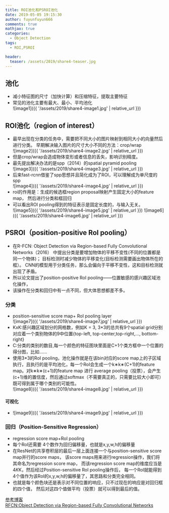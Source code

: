 ```yaml
---
title: ROI池化和PSROI池化
date: 2019-05-05 19:15:30
author: fuyunfuyun666
comments: true
mathjax: true
categories:
  - Object Detection
tags:
  - ROI,PSROI

header:
  teaser: /assets/2019/share4-teaser.jpg
---
```


## 池化

* 减小特征图的尺寸（加快计算）和压缩特征，提取主要特征
* 常见的池化主要有最大、最小、平均池化  
![image1]({{ '/assets/2019/share4-image1.jpg' | relative_url }})

## ROI池化（region of interest）

* 最早出现在分类的任务中，需要把不同大小的图片映射到相同大小的向量然后进行分类。
早期解决输入图片的尺寸大小不同的方法：crop/wrap  
![image2]({{ '/assets/2019/share4-image2.jpg' | relative_url }})
* 但是crop/wrap会造成物体变形或者信息的丢失，影响识别精度。
* 最先提出解决办法的是spp（2014）的spatial pyramid pooling  
![image3]({{ '/assets/2019/share4-image3.jpg' | relative_url }})
* 后来fast-rcnn借鉴了spp思想并且简化成为了ROI，可以理解成为单尺度的spp  
![image4]({{ '/assets/2019/share4-image4.jpg' | relative_url }})
* roi的作用是：生成的候选框region proposal映射产生固定大小的feature map，
然后进行分类和框回归
* 可以看出ROI pooling得到的特征表示是固定长度的，与输入无关。  
![image5]({{ '/assets/2019/share4-image5.jpg' | relative_url }})
![image6]({{ '/assets/2019/share4-image6.jpg' | relative_url }})

## PSROI（position-positive RoI pooling）

* 在R-FCN: Object Detection via Region-based Fully Convolutional Networks（2016）
中提出分类是要增加物体的平移不变性(不同的位置都是同一个物体)；
目标检测时减少物体的平移变化(目标检测需要画出物体所在的框）。
CNN的模型用于分类任务，那么会偏向于平移不变性，这和目标检测就出现了矛盾。
* 所以论文提出了position-positive RoI pooling——位置敏感的感兴趣区域池化操作，
* 该操作在分类和回归中有一点不同，但大体思想都差不多。

### 分类

* position-sensitive score map+ RoI pooling layer  
![image7]({{ '/assets/2019/share4-image7.jpg' | relative_url }})
* KxK:感兴趣区域划分的网格数，例如K = 3, 3*3的总共有9个spatial grid分别对应着一个类别物体的9中位置{top-left, top-center,top-right,…, bottom-right}
* C:分类的类别的数目,每一个颜色的特征图块里面是C+1个类方框中一个位置的得分图，比如……
* 使用3*3的RoI pooling，池化操作就是在该bin对应的score map上的子区域执行，且执行的是平均池化，每一个RoI会生成一个k∗k∗(C+1)的feature map。对k∗k∗(c+1)的feature map 进行 average pooling（投票），会产生(c+1)维的置信度，然后通过softmax（不需要真正的，只需要比较大小即可）既可得到属于哪个类别的可能性。  
![image8]({{ '/assets/2019/share4-image8.jpg' | relative_url }})

#### 可视化

* ![image9]({{ '/assets/2019/share4-image9.jpg' | relative_url }})

### 回归（Position-Sensitive Regression）

* regression score map+RoI pooling
* 每个RoI还需要 4个数作为回归偏移量，也就是x,y,w,h的偏移量
* 在ResNet的共享卷积层的最后一层上面连接一个与position-sensitive score map并行的score maps，
该score maps用来进行regression操作，我们将其命名为regression score map，
而该regression score map的维度应当是 4*K*K，然后经过Position-sensitive RoI pooling操作后，
每一个RoI就能得到4个值作为该RoI的x,y,w,h的偏移量了，其思路和分类完全相同。
* 也就是每个颜色块还是表示对不同位置的响应，只不过现在的响应是对回归框的四个值，
然后对这四个值做平均（投票）就可以得到最后的值。

[参考博客](https://blog.csdn.net/WZZ18191171661/article/details/79481135)  
[RFCN:Object Detection via Region-based Fully Convolutional Networks](https://arxiv.org/abs/1605.06409)
